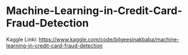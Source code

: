 # **Machine-Learning-in-Credit-Card-Fraud-Detection**

Kaggle Linki: https://www.kaggle.com/code/bilgeesinakbaba/machine-learning-in-credit-card-fraud-detection
